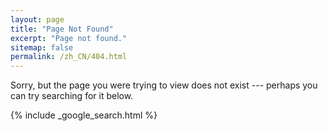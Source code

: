 ```yaml
---
layout: page
title: "Page Not Found"
excerpt: "Page not found."
sitemap: false
permalink: /zh_CN/404.html
---
```


Sorry, but the page you were trying to view does not exist --- perhaps you can try searching for it below.

{% include _google_search.html %}
